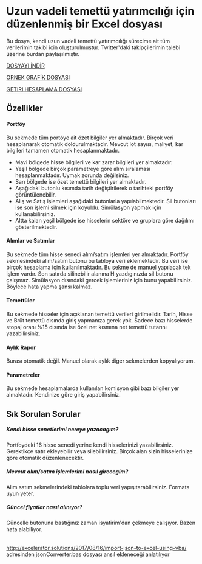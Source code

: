 # Uzun vadeli temettü yatırımcılığı için düzenlenmiş bir Excel dosyası

Bu dosya, kendi uzun vadeli temettü yatırımcılığı sürecime ait tüm verilerimin takibi için oluşturulmuştur. 
Twitter'daki takipçilerimin talebi üzerine burdan paylaşılmıştır. 

[DOSYAYI İNDİR](https://github.com/finansal-ozgur/temettu_excel/blob/master/temettu_paylasim.xlsm?raw=true)

[ORNEK GRAFİK DOSYASI](https://github.com/finansal-ozgur/temettu_excel/blob/master/ornek_grafik.xlsx?raw=true)

[GETIRI HESAPLAMA DOSYASI](https://github.com/finansal-ozgur/temettu_excel/blob/master/XIRR%20Getiri%20Hesaplama.xlsx?raw=true)

## Özellikler

#### Portföy 

Bu sekmede tüm portöye ait özet bilgiler yer almaktadır. Birçok veri hesaplanarak otomatik doldurulmaktadır. 
Mevcut lot sayısı, maliyet, kar bilgileri tamamen otomatik hesaplanmaktadır. 

- Mavi bölgede hisse bilgileri ve kar zarar bilgileri yer almaktadır. 
- Yeşil bölgede birçok parametreye göre alım sıralaması hesaplanmaktadır. Uymak zorunda değilsiniz. 
- Sarı bölgede ise özet temettü bilgileri yer almaktadır. 
- Aşağıdaki butonlu kısımda tarih değiştirilerek o tarihteki portföy görüntülenebilir. 
- Alış ve Satış işlemleri aşağıdaki butonlarla yapılabilmektedir. Sil butonları ise son işlemi silmek için koyuldu. Simülasyon yapmak için kullanabilirsiniz. 
- Altta kalan yeşil bölgede ise hisselerin sektöre ve gruplara göre dağılımı gösterilmektedir. 

#### Alımlar ve Satımlar

Bu sekmede tüm hisse senedi alım/satım işlemleri yer almaktadır. Portföy sekmesindeki alım/satım butonu bu tabloya veri eklemektedir. 
Bu veri ise birçok hesaplama için kullanılmaktadır. Bu sekme de manuel yapılacak tek işlem vardır. 
Son satırda silinebilir alanına H yazdıgınızda sil butonu çalışmaz. Simülasyon dısındaki gercek işlemleriniz için bunu yapabilirsiniz. 
Böylece hata yapma şansı kalmaz. 

#### Temettüler

Bu sekmede hisseler için açıklanan temettü verileri girilmelidir. Tarih, Hisse ve Brüt temettü dısında giriş yapmanıza gerek yok. 
Sadece bazı hisselerde stopaj oranı %15 dısında ise özel net kısmına net temettü tutarını yazabilirsiniz. 

#### Aylık Rapor

Burası otomatik değil. Manuel olarak aylık diger sekmelerden kopyalıyorum. 

#### Parametreler

Bu sekmede hesaplamalarda kullanılan komisyon gibi bazı bilgiler yer almaktadır. Kendinize göre giriş yapabilirsiniz. 

## Sık Sorulan Sorular

##### Kendi hisse senetlerimi nereye yazacagım?
Portfoydeki 16 hisse senedi yerine kendi hisselerinizi yazabilirsiniz. Gerektikçe satır ekleyebilir veya silebilirsiniz. 
Birçok alan sizin hisselerinize göre otomatik düzenlenecektir. 

##### Mevcut alım/satım işlemlerimi nasıl girecegim?
Alım satım sekmelerindeki tablolara toplu veri yapışıtarabilirsiniz. Formata uyun yeter. 
 
##### Güncel fiyatlar nasıl alınıyor?
Güncelle butonuna bastığınız zaman isyatirim'dan çekmeye çalışıyor. Bazen hata alabiliyor. 

###### 
http://excelerator.solutions/2017/08/16/import-json-to-excel-using-vba/ adresinden jsonConverter.bas dosyası ansıl ekleneceği anlatılıyor
